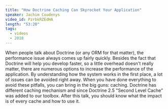 ```yaml
---
title: "How Doctrine Caching Can Skyrocket Your Application"
speaker: Jachim Coudenys
video_id: PzrbkRZEdHA
length: "53:20"
tags:
  - videos
  - 2018
---
```


When people talk about Doctrine (or any ORM for that matter), the performance issue always comes up fairly quickly. Besides the fact that Doctrine will help you develop faster, so a little overhead doesn't really matter, there are numerous options to increase the performance of the application. By understanding how the system works in the first place, a lot of issues can be avoided right away. When you have done everything to avoid these pitfalls, you can bring in the big guns: caching. Doctrine has different caching mechanism and since Doctrine 2.5 "Second Level Cache" was added to our toolbox. After this talk, you should know what the impact is of every cache and how to use it.
